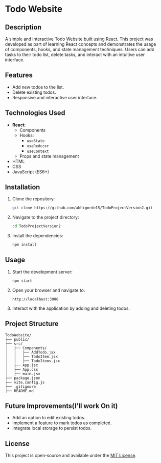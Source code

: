 # Todo Website

## Description
A simple and interactive Todo Website built using React. This project was developed as part of learning React concepts and demonstrates the usage of components, hooks, and state management techniques. Users can add tasks to their todo list, delete tasks, and interact with an intuitive user interface.

## Features
- Add new todos to the list.
- Delete existing todos.
- Responsive and interactive user interface.

## Technologies Used
- **React**:
  - Components
  - Hooks:
    - `useState`
    - `useReducer`
    - `useContext`
  - Props and state management
- HTML
- CSS
- JavaScript (ES6+)

## Installation

1. Clone the repository:
   ```bash
   git clone https://github.com/abhigorde15/TodoProjectVersion2.git
   ```
2. Navigate to the project directory:
   ```bash
   cd TodoProjectVersion2
   ```
3. Install the dependencies:
   ```bash
   npm install
   ```

## Usage

1. Start the development server:
   ```bash
   npm start
   ```
2. Open your browser and navigate to:
   ```
   http://localhost:3000
   ```
3. Interact with the application by adding and deleting todos.

## Project Structure
```
TodoWebsite/
├── public/
├── src/
│   ├── Components/
│   │   ├── AddTodo.jsx
│   │   ├── TodoItem.jsx
│   │   ├── TodoItems.jsx
│   ├── App.jsx
│   ├── App.css
│   ├── main.jsx
├── package.json
├── vite.config.js
├── .gitignore
├── README.md
```

## Future Improvements(I'll work On it)
- Add an option to edit existing todos.
- Implement a feature to mark todos as completed.
- Integrate local storage to persist todos.

## License
This project is open-source and available under the [MIT License](LICENSE).
